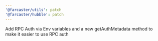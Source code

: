 ```yaml
---
'@farcaster/utils': patch
'@farcaster/hubble': patch
---
```


Add RPC Auth via Env variables and a new getAuthMetadata method to make it easier to use RPC auth
